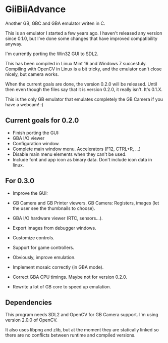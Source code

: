 GiiBiiAdvance
=============

Another GB, GBC and GBA emulator writen in C.

This is an emulator I started a few years ago. I haven't released any version since 0.1.0, but I've done some changes that have improved compatibility anyway.

I'm currently porting the Win32 GUI to SDL2.

This has been compiled in Linux Mint 16 and Windows 7 succesfuly. Compiling with OpenCV in Linux is a bit tricky, and the emulator can't close nicely, but camera works.

When the current goals are done, the version 0.2.0 will be released. Until then even though the files say that it is version 0.2.0, it really isn't. It's 0.1.X.

This is the only GB emulator that emulates completely the GB Camera if you have a webcam! :)

Current goals for 0.2.0
-----------------------

- Finish porting the GUI:
 - GBA I/O viewer
 - Configuration window.
 - Complete main window menu. Accelerators (F12, CTRL+R, ...)
 - Disable main menu elements when they can't be used.
 - Include font and app icon as binary data. Don't include icon data in linux.

For 0.3.0
---------

- Improve the GUI:
 - GB Camera and GB Printer viewers. GB Camera: Registers, images (let the user see the thumbnails to choose).
 - GBA I/O hardware viewer (RTC, sensors...).
 - Export images from debugger windows.

- Customize controls.
 - Support for game controllers.

- Obviously, improve emulation.
 - Implement mosaic correctly (in GBA mode).
 - Correct GBA CPU timings. Maybe not for version 0.2.0.
 - Rewrite a lot of GB core to speed up emulation.

Dependencies
------------

This program needs SDL2 and OpenCV for GB Camera support. I'm using version 2.0.0 of OpenCV.

It also uses libpng and zlib, but at the moment they are statically linked so there are no conflicts between runtime and compiled versions.

